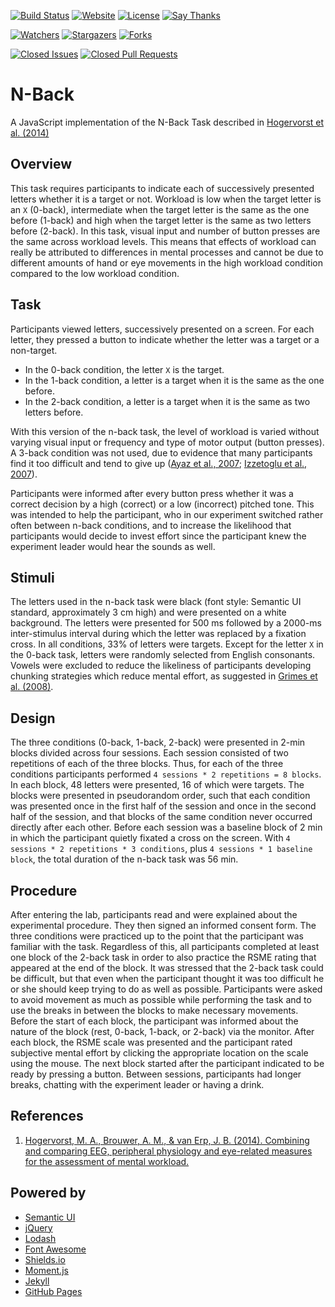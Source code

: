 [![Build Status](https://travis-ci.org/iROCKBUNNY/N-Back.svg)](https://travis-ci.org/iROCKBUNNY/N-Back)
[![Website](https://img.shields.io/website-up-down-green-red/http/n-back.irockbunnylab.com.svg)](http://n-back.irockbunnylab.com/)
[![License](https://img.shields.io/github/license/iROCKBUNNY/N-Back.svg)](/LICENSE)
[![Say Thanks](https://img.shields.io/badge/Say-Thanks!-1EAEDB.svg)](https://saythanks.io/to/iROCKBUNNY)

[![Watchers](https://img.shields.io/github/watchers/iROCKBUNNY/N-Back.svg?style=social&label=Watch)](https://github.com/iROCKBUNNY/N-Back/watchers)
[![Stargazers](https://img.shields.io/github/stars/iROCKBUNNY/N-Back.svg?style=social&label=Star)](https://github.com/iROCKBUNNY/N-Back/stargazers)
[![Forks](https://img.shields.io/github/forks/iROCKBUNNY/N-Back.svg?style=social&label=Fork)](https://github.com/iROCKBUNNY/N-Back/network)

[![Closed Issues](https://img.shields.io/github/issues-closed/iROCKBUNNY/N-Back.svg)](https://github.com/iROCKBUNNY/N-Back/issues)
[![Closed Pull Requests](https://img.shields.io/github/issues-pr-closed/iROCKBUNNY/N-Back.svg)](https://github.com/iROCKBUNNY/N-Back/pulls)

# N-Back
A JavaScript implementation of the N-Back Task described in [Hogervorst et al. (2014)][]

## Overview
This task requires participants to indicate each of successively presented letters whether it is a target or not. Workload is low when the target letter is an `X` (0-back), intermediate when the target letter is the same as the one before (1-back) and high when the target letter is the same as two letters before (2-back). In this task, visual input and number of button presses are the same across workload levels. This means that effects of workload can really be attributed to differences in mental processes and cannot be due to different amounts of hand or eye movements in the high workload condition compared to the low workload condition.

## Task
Participants viewed letters, successively presented on a screen. For each letter, they pressed a button to indicate whether the letter was a target or a non-target.

* In the 0-back condition, the letter `X` is the target.
* In the 1-back condition, a letter is a target when it is the same as the one before.
* In the 2-back condition, a letter is a target when it is the same as two letters before.

With this version of the n-back task, the level of workload is varied without varying visual input or frequency and type of motor output (button presses). A 3-back condition was not used, due to evidence that many participants find it too difficult and tend to give up ([Ayaz et al., 2007][]; [Izzetoglu et al., 2007][]).

Participants were informed after every button press whether it was a correct decision by a high (correct) or a low (incorrect) pitched tone. This was intended to help the participant, who in our experiment switched rather often between n-back conditions, and to increase the likelihood that participants would decide to invest effort since the participant knew the experiment leader would hear the sounds as well.

## Stimuli
The letters used in the n-back task were black (font style: Semantic UI standard, approximately 3 cm high) and were presented on a white background. The letters were presented for 500 ms followed by a 2000-ms inter-stimulus interval during which the letter was replaced by a fixation cross. In all conditions, 33% of letters were targets. Except for the letter `X` in the 0-back task, letters were randomly selected from English consonants. Vowels were excluded to reduce the likeliness of participants developing chunking strategies which reduce mental effort, as suggested in [Grimes et al. (2008)][].

## Design
The three conditions (0-back, 1-back, 2-back) were presented in 2-min blocks divided across four sessions. Each session consisted of two repetitions of each of the three blocks. Thus, for each of the three conditions participants performed `4 sessions * 2 repetitions = 8 blocks`. In each block, 48 letters were presented, 16 of which were targets. The blocks were presented in pseudorandom order, such that each condition was presented once in the first half of the session and once in the second half of the session, and that blocks of the same condition never occurred directly after each other. Before each session was a baseline block of 2 min in which the participant quietly fixated a cross on the screen. With `4 sessions * 2 repetitions * 3 conditions`, plus `4 sessions * 1 baseline block`, the total duration of the n-back task was 56 min.

## Procedure
After entering the lab, participants read and were explained about the experimental procedure. They then signed an informed consent form. The three conditions were practiced up to the point that the participant was familiar with the task. Regardless of this, all participants completed at least one block of the 2-back task in order to also practice the RSME rating that appeared at the end of the block. It was stressed that the 2-back task could be difficult, but that even when the participant thought it was too difficult he or she should keep trying to do as well as possible. Participants were asked to avoid movement as much as possible while performing the task and to use the breaks in between the blocks to make necessary movements. Before the start of each block, the participant was informed about the nature of the block (rest, 0-back, 1-back, or 2-back) via the monitor. After each block, the RSME scale was presented and the participant rated subjective mental effort by clicking the appropriate location on the scale using the mouse. The next block started after the participant indicated to be ready by pressing a button. Between sessions, participants had longer breaks, chatting with the experiment leader or having a drink.

## References
1. [Hogervorst, M. A., Brouwer, A. M., & van Erp, J. B. (2014). Combining and comparing EEG, peripheral physiology and eye-related measures for the assessment of mental workload.][Hogervorst et al. (2014)]

## Powered by
* [Semantic UI](http://semantic-ui.com/)
* [jQuery](http://jquery.com/)
* [Lodash](https://lodash.com/)
* [Font Awesome](http://fontawesome.io/)
* [Shields.io](http://shields.io/)
* [Moment.js](http://momentjs.com/)
* [Jekyll](http://jekyllrb.com/)
* [GitHub Pages](https://pages.github.com/)

[Hogervorst et al. (2014)]: https://doi.org/10.3389/fnins.2014.00322 "Hogervorst, M. A., Brouwer, A. M., & van Erp, J. B. (2014). Combining and comparing EEG, peripheral physiology and eye-related measures for the assessment of mental workload."
[Ayaz et al., 2007]: http://ieeexplore.ieee.org/abstract/document/4227285/ "Ayaz, H., Izzetoglu, M., Bunce, S., Heiman-Patterson, T., & Onaral, B. (2007, May). Detecting cognitive activity related hemodynamic signal for brain computer interface using functional near infrared spectroscopy. In Neural Engineering, 2007. CNE'07. 3rd International IEEE/EMBS Conference on (pp. 342-345). IEEE."
[Izzetoglu et al., 2007]: https://idea.library.drexel.edu/islandora/object/idea%3A1880/datastream/OBJ/download/Function_brain_imaging_using_near-infrared_technology_-_assessing_cognitive_activity_in_real-life_situations.pdf "Izzetoglu, M., Bunce, S. C., Izzetoglu, K., Onaral, B., & Pourrezaei, K. (2007). Functional brain imaging using near-infrared technology. IEEE Engineering in Medicine and Biology Magazine, 26(4), 38."
[Grimes et al. (2008)]: http://dl.acm.org/citation.cfm?id=1357187 "Grimes, D., Tan, D. S., Hudson, S. E., Shenoy, P., & Rao, R. P. (2008, April). Feasibility and pragmatics of classifying working memory load with an electroencephalograph. In Proceedings of the SIGCHI Conference on Human Factors in Computing Systems (pp. 835-844). ACM."
